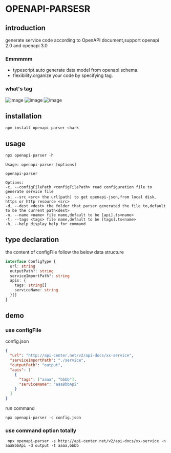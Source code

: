 # OPENAPI-PARSESR

## introduction

generate service code according to OpenAPI document,support openapi 2.0 and openapi 3.0

### Emmmmm

- typescript.auto generate data model from openapi schema.
- flexibility.organize your code by specifying tag.

### what's tag

![image](https://i.imgur.com/QzoWf7U.jpeg)
![image](https://i.imgur.com/V6Dv0mR.jpg)
![image](https://i.imgur.com/RnkJCMI.jpg)

## installation

```shell
npm install openapi-parser-shark
```

## usage

```js
npx openapi-parser -h
```

```shell
Usage: openapi-parser [options]

openapi-parser

Options:
-c, --configFilePath <configFilePath> read configuration file to generate service file
-s, --src <src> the url(path) to get openapi-json,from local disk、https or http resource <src>
-d, --dest <dest> the folder that parser generated the file to,default to be the current path<dest>
-n, --name <name> file name,default to be [api].ts<name>
-t, --tags <tags> file name,default to be [tags].ts<name>
-h, --help display help for command
```

## type declaration

the content of configFile follow the below data structure

```typescript
interface ConfigType {
  url: string
  outputPath?: string
  serviceImportPath?: string
  apis: {
    tags: string[]
    serviceName: string
  }[]
}
```

## demo

### use configFile

config.json

```json
{
  "url": "http://api-center.net/v2/api-docs/xx-service",
  "serviceImportPath": "./service",
  "outputPath": "output",
  "apis": [
    {
      "tags": ["aaaa", "bbbb"],
      "serviceName": "aaaBbbApi"
    }
  ]
}
```

run command

```
npx openapi-parser -c config.json
```

### use command option totally

```
 npx openapi-parser -s http://api-center.net/v2/api-docs/xx-service -n aaaBbbApi -d output -t aaaa,bbbb
```

